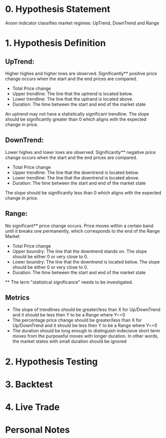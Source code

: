 
# 0. Hypothesis Statement
Aroon indicator classifies market regimes: UpTrend, DownTrend and Range

# 1. Hypothesis Definition
## UpTrend:
Higher highes and higher lows are observed. Significantly** positive price change occurs when the start and the end prices are compared.

* Total Price change
* Upper trendline: The line that the uptrend is located below. 
* Lower trendline: The line that the uptrand is located above. 
* Duration: The time between the start and end of the market state

An uptrend may not have a statistically significant trendline. The slope should be significantly greater than 0 which aligns with the expected change in price.

## DownTrend:
Lower highes and lower lows are observed. Significantly** negative price change occurs when the start and the end prices are compared.

* Total Price change
* Upper trendline: The line that the downtrend is located below.
* Lower trendline: The line that the downtrend is located above.
* Duration: The time between the start and end of the market state

The slope should be significantly less than 0 which aligns with the expected change in price.

## Range:
No significant** price change occurs. Price moves within a certain band until it breaks one permanently, which corresponds to the end of the Range Market

* Total Price change
* Upper boundry: The line that the downtrend stands on. The slope should be either 0 or very close to 0.
* Lower boundry: The line that the downtrend is located below. The slope should be either 0 or very close to 0.
* Duration: The time between the start and end of the market state


** The term "statistical significance" needs to be investigated.

## Metrics
* The slope of trendlines should be greater/less than X for Up/DownTrend and it should be less then Y to be a Range where Y~=0
* The percentage price change should be greater/less than X for Up/DownTrend and it should be less then Y to be a Range where Y~=0
* The duration should be long enough to distinguish indecisive short term moves from the purposeful moves with longer duration. In other words, the market states with small duration should be ignored


# 2. Hypothesis Testing


# 3. Backtest


# 4. Live Trade


# Personal Notes
